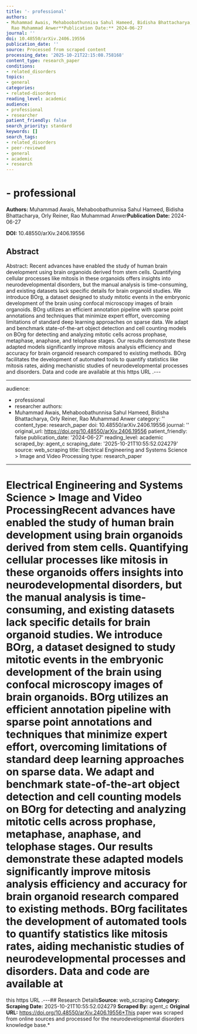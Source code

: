 ```yaml
---
title: '- professional'
authors:
- Muhammad Awais, Mehaboobathunnisa Sahul Hameed, Bidisha Bhattacharya, Orly Reiner,
  Rao Muhammad Anwer**Publication Date:** 2024-06-27
journal: ''
doi: 10.48550/arXiv.2406.19556
publication_date: ''
source: Processed from scraped content
processing_date: '2025-10-21T22:15:08.758168'
content_type: research_paper
conditions:
- related_disorders
topics:
- general
categories:
- related-disorders
reading_level: academic
audience:
- professional
- researcher
patient_friendly: false
search_priority: standard
keywords: []
search_tags:
- related_disorders
- peer-reviewed
- general
- academic
- research
---
```


# - professional

**Authors:** Muhammad Awais, Mehaboobathunnisa Sahul Hameed, Bidisha Bhattacharya, Orly Reiner, Rao Muhammad Anwer**Publication Date:** 2024-06-27

**DOI:** 10.48550/arXiv.2406.19556

## Abstract

Abstract:
Recent advances have enabled the study of human brain development using brain organoids derived from stem cells. Quantifying cellular processes like mitosis in these organoids offers insights into neurodevelopmental disorders, but the manual analysis is time-consuming, and existing datasets lack specific details for brain organoid studies. We introduce BOrg, a dataset designed to study mitotic events in the embryonic development of the brain using confocal microscopy images of brain organoids. BOrg utilizes an efficient annotation pipeline with sparse point annotations and techniques that minimize expert effort, overcoming limitations of standard deep learning approaches on sparse data. We adapt and benchmark state-of-the-art object detection and cell counting models on BOrg for detecting and analyzing mitotic cells across prophase, metaphase, anaphase, and telophase stages. Our results demonstrate these adapted models significantly improve mitosis analysis efficiency and accuracy for brain organoid research compared to existing methods. BOrg facilitates the development of automated tools to quantify statistics like mitosis rates, aiding mechanistic studies of neurodevelopmental processes and disorders. Data and code are available at
this https URL
.---

---
audience:
- professional
- researcher
authors:
- Muhammad Awais, Mehaboobathunnisa Sahul Hameed, Bidisha Bhattacharya, Orly Reiner,
Rao Muhammad Anwer
category: ''
content_type: research_paper
doi: 10.48550/arXiv.2406.19556
journal: ''
original_url: https://doi.org/10.48550/arXiv.2406.19556
patient_friendly: false
publication_date: '2024-06-27'
reading_level: academic
scraped_by: agent_c
scraping_date: '2025-10-21T10:55:52.024279'
source: web_scraping
title: Electrical Engineering and Systems Science > Image and Video Processing
type: research_paper
---
# Electrical Engineering and Systems Science > Image and Video ProcessingRecent advances have enabled the study of human brain development using brain organoids derived from stem cells. Quantifying cellular processes like mitosis in these organoids offers insights into neurodevelopmental disorders, but the manual analysis is time-consuming, and existing datasets lack specific details for brain organoid studies. We introduce BOrg, a dataset designed to study mitotic events in the embryonic development of the brain using confocal microscopy images of brain organoids. BOrg utilizes an efficient annotation pipeline with sparse point annotations and techniques that minimize expert effort, overcoming limitations of standard deep learning approaches on sparse data. We adapt and benchmark state-of-the-art object detection and cell counting models on BOrg for detecting and analyzing mitotic cells across prophase, metaphase, anaphase, and telophase stages. Our results demonstrate these adapted models significantly improve mitosis analysis efficiency and accuracy for brain organoid research compared to existing methods. BOrg facilitates the development of automated tools to quantify statistics like mitosis rates, aiding mechanistic studies of neurodevelopmental processes and disorders. Data and code are available at
this https URL
.---## Research Details**Source:** web_scraping
**Category:**
**Scraping Date:** 2025-10-21T10:55:52.024279
**Scraped By:** agent_c
**Original URL:** https://doi.org/10.48550/arXiv.2406.19556*This paper was scraped from online sources and processed for the neurodevelopmental disorders knowledge base.*
